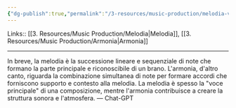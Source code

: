 ```yaml
---
{"dg-publish":true,"permalink":"/3-resources/music-production/melodia-vs-armonia/","tags":["note"]}
---
```


Links:: [[3. Resources/Music Production/Melodia\|Melodia]], [[3. Resources/Music Production/Armonia\|Armonia]]

---

In breve, la melodia è la successione lineare e sequenziale di note che formano la parte principale e riconoscibile di un brano. L'armonia, d'altro canto, riguarda la combinazione simultanea di note per formare accordi che forniscono supporto e contesto alla melodia. La melodia è spesso la "voce principale" di una composizione, mentre l'armonia contribuisce a creare la struttura sonora e l'atmosfera. — Chat-GPT

